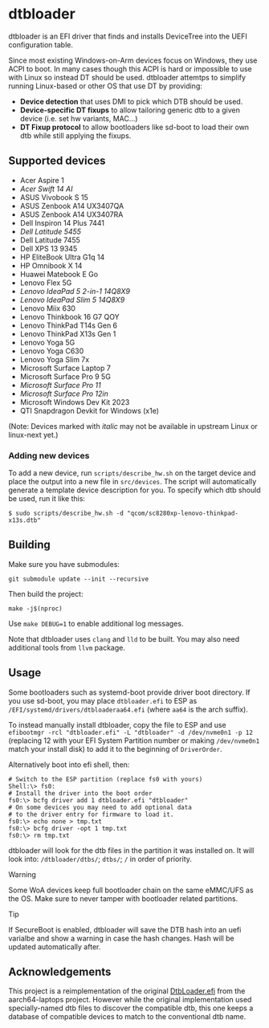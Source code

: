 # dtbloader

dtbloader is an EFI driver that finds and installs DeviceTree into the UEFI configuration table.

Since most existing Windows-on-Arm devices focus on Windows, they use ACPI to boot. In many cases
though this ACPI is hard or impossible to use with Linux so instead DT should be used. dtbloader
attemtps to simplify running Linux-based or other OS that use DT by providing:

- **Device detection** that uses DMI to pick which DTB should be used.
- **Device-specific DT fixups** to allow tailoring generic dtb to a given device (i.e. set hw variants, MAC...)
- **DT Fixup protocol** to allow bootloaders like sd-boot to load their own dtb while still applying the fixups.

## Supported devices

<!--
  We keep this list simple and just alphabetical order for now but
  add soc to each device in a comment so it's easier to split per-soc later.
-->

- <!-- sc7180   --> Acer Aspire 1
- *<!-- x1p64100 --> Acer Swift 14 AI*
- <!-- x1e80100 --> ASUS Vivobook S 15
- <!-- x1p42100 --> ASUS Zenbook A14 UX3407QA
- <!-- x1e80100 --> ASUS Zenbook A14 UX3407RA
- <!-- x1e80100 --> Dell Inspiron 14 Plus 7441
- *<!-- x1p64100 --> Dell Latitude 5455*
- <!-- x1e80100 --> Dell Latitude 7455
- <!-- x1e80100 --> Dell XPS 13 9345
- <!-- x1e80100 --> HP EliteBook Ultra G1q 14
- <!-- x1e80100 --> HP Omnibook X 14
- <!-- sc8280xp --> Huawei Matebook E Go
- <!-- sc8180x  --> Lenovo Flex 5G
- *<!-- x1p42100 --> Lenovo IdeaPad 5 2-in-1 14Q8X9*
- *<!-- x1p42100 --> Lenovo IdeaPad Slim 5 14Q8X9*
- <!-- msm8998 --> Lenovo Miix 630
- <!-- x1p42100 --> Lenovo Thinkbook 16 G7 QOY
- <!-- x1e78100 --> Lenovo ThinkPad T14s Gen 6
- <!-- sc8280xp --> Lenovo ThinkPad X13s Gen 1
- <!-- sc8180x  --> Lenovo Yoga 5G
- <!-- sdm850   --> Lenovo Yoga C630
- <!-- x1e80100 --> Lenovo Yoga Slim 7x
- <!-- x1e80100 --> Microsoft Surface Laptop 7
- <!-- sc8280xp --> Microsoft Surface Pro 9 5G
- *<!-- x1e80100 --> Microsoft Surface Pro 11*
- *<!-- x1p42100 --> Microsoft Surface Pro 12in*
- <!-- sc8280xp --> Microsoft Windows Dev Kit 2023
- <!-- x1e001de --> QTI Snapdragon Devkit for Windows (x1e)

(Note: Devices marked with *italic* may not be available in upstream Linux or linux-next yet.)

### Adding new devices

To add a new device, run `scripts/describe_hw.sh` on the target device and place the output into a new file
in `src/devices`. The script will automatically generate a template device description for you. To specify
which dtb should be used, run it like this:

```
$ sudo scripts/describe_hw.sh -d "qcom/sc8280xp-lenovo-thinkpad-x13s.dtb"
```

## Building

Make sure you have submodules:

```
git submodule update --init --recursive
```

Then build the project:

```
make -j$(nproc)
```

Use `make DEBUG=1` to enable additional log messages.

Note that dtbloader uses `clang` and `lld` to be built. You may also need additional tools from `llvm` package.

## Usage

Some bootloaders such as systemd-boot provide driver boot directory. If you use sd-boot, you may place
`dtbloader.efi` to ESP as `/EFI/systemd/drivers/dtbloaderaa64.efi` (where `aa64` is the arch suffix).

To instead manually install dtbloader, copy the file to ESP and use `efibootmgr -rcl "dtbloader.efi" -L "dtbloader" -d /dev/nvme0n1 -p 12`
(replacing 12 with your EFI System Partition number or making `/dev/nvme0n1` match your install disk)
to add it to the beginning of `DriverOrder`.

Alternatively boot into efi shell, then:

```
# Switch to the ESP partition (replace fs0 with yours)
Shell:\> fs0:
# Install the driver into the boot order
fs0:\> bcfg driver add 1 dtbloader.efi "dtbloader"
# On some devices you may need to add optional data
# to the driver entry for firmware to load it.
fs0:\> echo none > tmp.txt
fs0:\> bcfg driver -opt 1 tmp.txt
fs0:\> rm tmp.txt
```

dtbloader will look for the dtb files in the partition it was installed on. It will look into:
`/dtbloader/dtbs/`; `dtbs/`; `/` in order of priority.

> [!WARNING]
> Some WoA devices keep full bootloader chain on the same eMMC/UFS as the OS. Make sure to never tamper with
> bootloader related partitions.

> [!TIP]
> If SecureBoot is enabled, dtbloader will save the DTB hash into an uefi varialbe and show a warning
> in case the hash changes. Hash will be updated automatically after.

## Acknowledgements

This project is a reimplementation of the original [DtbLoader.efi](https://github.com/aarch64-laptops/edk2/tree/dtbloader-app)
from the aarch64-laptops project. However while the original implementation used specially-named dtb files to discover
the compatible dtb, this one keeps a database of compatible devices to match to the conventional dtb name.
